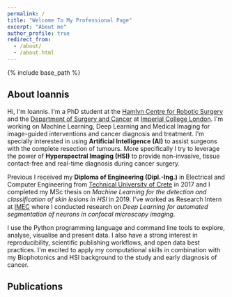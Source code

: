 ```yaml
---
permalink: /
title: "Welcome To My Professional Page"
excerpt: "About me"
author_profile: true
redirect_from: 
  - /about/
  - /about.html
---
```


{% include base_path %}

## About Ioannis

Hi, I'm Ioannis. I'm a PhD student at the [Hamlyn Centre for Robotic Surgery](https://www.imperial.ac.uk/hamlyn-centre/) and the [Department of Surgery and Cancer](https://www.imperial.ac.uk/department-surgery-cancer) at [Imperial College London](https://www.imperial.ac.uk/). I'm working on Machine Learning, Deep Learning and Medical Imaging for image-guided interventions and cancer diagnosis and treatment. I'm specially interested in using **Artificial Intelligence (AI)** to assist surgeons with the complete resection of tumours. More specifically I try to leverage the power of **Hyperspectral Imaging (HSI)** to provide non-invasive, tissue contact-free and real-time diagnosis during cancer surgery.

Previous I received my **Diploma of Engineering (Dipl.-Ing.)** in Electrical and Computer Engineering from [Technical University of Crete](https://www.tuc.gr/index.php?id=4992) in 2017 and I completed my MSc thesis on *Machine Learning for the detection and classification of skin lesions in HSI* in 2019. I've worked as Research Intern at [IMEC](https://www.imec-int.com/en/home) where I conducted research on *Deep Learning for automated segmentation of neurons in confocal microscopy imaging*.

I use the Python programming language and command line tools to explore, analyse, visualise and present data. I also have a strong interest in reproducibility, scientific publishing workflows, and open data best practices. I'm excited to apply my computational skills in combination with my Biophotonics and HSI background to the study and early diagnosis of cancer.

## Publications